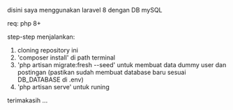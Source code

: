 disini saya menggunakan laravel 8 dengan DB mySQL

req: php 8+

step-step menjalankan:
1. cloning repository ini
2. 'composer install' di path terminal
3. 'php artisan migrate:fresh --seed' untuk membuat data dummy user dan postingan (pastikan sudah membuat database baru sesuai DB_DATABASE di .env)
4. 'php artisan serve' untuk runing 

terimakasih ...
